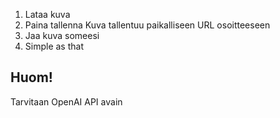 1. Lataa kuva
2. Paina tallenna
   Kuva tallentuu paikalliseen URL osoitteeseen
3. Jaa kuva someesi
4. Simple as that

## Huom!

Tarvitaan OpenAI API avain
